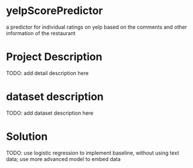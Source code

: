 # yelpScorePredictor
a predictor for individual ratings on yelp based on the comments and other information of the restaurant

# Project Description
TODO: add detail description here

# dataset description
TODO: add dataset description here

# Solution
TODO: use logistic regression to implement baseline, without using text data; use more advanced model to embed data
